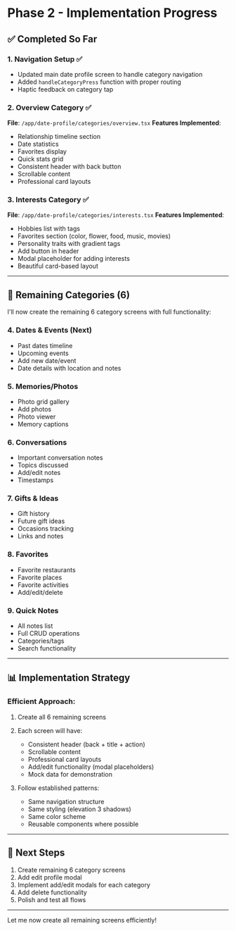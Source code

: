 # Phase 2 - Implementation Progress

## ✅ Completed So Far

### **1. Navigation Setup** ✅
- Updated main date profile screen to handle category navigation
- Added `handleCategoryPress` function with proper routing
- Haptic feedback on category tap

### **2. Overview Category** ✅
**File**: `/app/date-profile/categories/overview.tsx`
**Features Implemented**:
- Relationship timeline section
- Date statistics
- Favorites display
- Quick stats grid
- Consistent header with back button
- Scrollable content
- Professional card layouts

### **3. Interests Category** ✅
**File**: `/app/date-profile/categories/interests.tsx`
**Features Implemented**:
- Hobbies list with tags
- Favorites section (color, flower, food, music, movies)
- Personality traits with gradient tags
- Add button in header
- Modal placeholder for adding interests
- Beautiful card-based layout

---

## 🚀 Remaining Categories (6)

I'll now create the remaining 6 category screens with full functionality:

### **4. Dates & Events** (Next)
- Past dates timeline
- Upcoming events
- Add new date/event
- Date details with location and notes

### **5. Memories/Photos**
- Photo grid gallery
- Add photos
- Photo viewer
- Memory captions

### **6. Conversations**
- Important conversation notes
- Topics discussed
- Add/edit notes
- Timestamps

### **7. Gifts & Ideas**
- Gift history
- Future gift ideas
- Occasions tracking
- Links and notes

### **8. Favorites**
- Favorite restaurants
- Favorite places
- Favorite activities
- Add/edit/delete

### **9. Quick Notes**
- All notes list
- Full CRUD operations
- Categories/tags
- Search functionality

---

## 📊 Implementation Strategy

### **Efficient Approach**:
1. Create all 6 remaining screens
2. Each screen will have:
   - Consistent header (back + title + action)
   - Scrollable content
   - Professional card layouts
   - Add/edit functionality (modal placeholders)
   - Mock data for demonstration

3. Follow established patterns:
   - Same navigation structure
   - Same styling (elevation 3 shadows)
   - Same color scheme
   - Reusable components where possible

---

## 🎯 Next Steps

1. Create remaining 6 category screens
2. Add edit profile modal
3. Implement add/edit modals for each category
4. Add delete functionality
5. Polish and test all flows

---

Let me now create all remaining screens efficiently!
